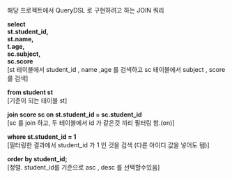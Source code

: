해당 프로젝트에서 QueryDSL 로 구현하려고 하는 JOIN 쿼리


**select** <br>
**st.student_id,** <br>
**st.name,** <br>
**t.age,** <br>
**sc.subject,** <br>
**sc.score** <br>
[st 테이블에서 student_id , name ,age 를 검색하고 sc 테이블에서 subject , score 를 검색]

**from student st** <br>
[기준이 되는 테이블 st]

**join score sc on st.student_id = sc.student_id** <br>
[sc 를 join 하고, 두 테이블에서 id 가 같은것 끼리 필터링 함.(on)]

**where st.student_id = 1** <br>
[필터링한 결과에서 student_id 가 1 인 것을 검색 (다른 아이디 값을 넣어도 됌)]

**order by student_id;** <br>
[정렬. student_id를 기준으로 asc , desc 를 선택할수있음]
